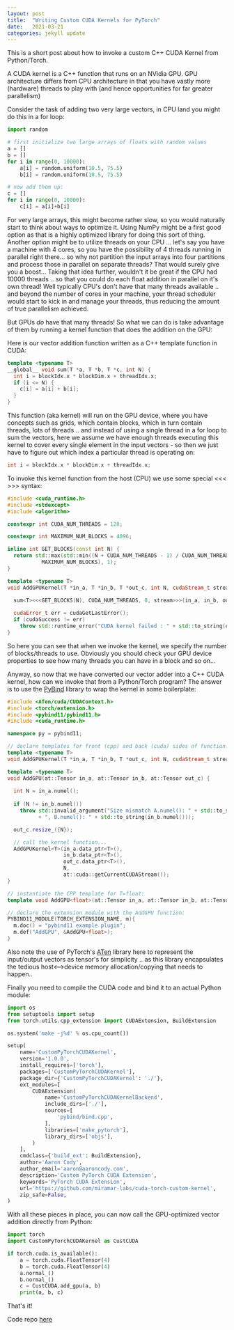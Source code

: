 ```yaml
---
layout: post
title:  "Writing Custom CUDA Kernels for PyTorch"
date:   2021-03-21
categories: jekyll update
---
```


This is a short post about how to invoke a custom C++ CUDA Kernel from Python/Torch.

A CUDA kernel is a C++ function that runs on an NVidia GPU. 
GPU architecture differs from CPU architecture in that you have vastly more (hardware) threads to play with 
(and hence opportunities for far greater parallelism) 

Consider the task of adding two very large vectors, in CPU land you might do this in a for loop:

```python
import random

# first initialize two large arrays of floats with random values
a = []
b = []
for i in range(0, 10000):
	a[i] = random.uniform(10.5, 75.5)
	b[i] = random.uniform(10.5, 75.5)

# now add them up:
c = []
for i in range(0, 10000):
	c[i] = a[i]+b[i]

```

For very large arrays, this might become rather slow, so you would naturally start to think about ways to optimize it.
Using NumPy might be a first good option as that is a highly optimized library for doing this sort of thing. Another 
option might be to utilize threads on your CPU ... let's say you have a machine with 4 cores, so you have the possibility
of 4 threads running in parallel right there... so why not partition the input arrays into four partitions and process
those in parallel on separate threads? That would surely give you a boost...
Taking that idea further, wouldn't it be great if the CPU had 10000 threads .. so that you could do each float addition
in parallel on it's own thread! Well typically CPU's don't have that many threads available .. and beyond the number of cores
in your machine, your thread scheduler would start to kick in and manage your threads, thus reducing the amount of true
parallelism achieved.

But GPUs *do* have that many threads! So what we can do is take advantage of them by running a kernel function that does 
the addition on the GPU:

Here is our vector addition function written as a C++ template function in CUDA: 
```c++
template <typename T>
__global__ void sum(T *a, T *b, T *c, int N) {
  int i = blockIdx.x * blockDim.x + threadIdx.x;
  if (i <= N) {
    c[i] = a[i] + b[i];
  }
}

```
This function (aka kernel) will run on the GPU device, where you have concepts such as grids, which contain blocks, which 
in turn contain threads, lots of threads .. and instead of using a single thread in a for loop to sum the vectors, here 
we assume we have enough threads executing this kernel to cover every single element in the input vectors - so then 
we just have to figure out which index a particular thread is operating on:
```c++
int i = blockIdx.x * blockDim.x + threadIdx.x;
```

To invoke this kernel function from the host (CPU) we use some special <<< >>> syntax:
```c++
#include <cuda_runtime.h>
#include <stdexcept>
#include <algorithm>

constexpr int CUDA_NUM_THREADS = 128;

constexpr int MAXIMUM_NUM_BLOCKS = 4096;

inline int GET_BLOCKS(const int N) {
  return std::max(std::min((N + CUDA_NUM_THREADS - 1) / CUDA_NUM_THREADS,
           MAXIMUM_NUM_BLOCKS), 1);
}

template <typename T>
void AddGPUKernel(T *in_a, T *in_b, T *out_c, int N, cudaStream_t stream) {
  
  sum<T><<<GET_BLOCKS(N), CUDA_NUM_THREADS, 0, stream>>>(in_a, in_b, out_c, N);

  cudaError_t err = cudaGetLastError();
  if (cudaSuccess != err)
    throw std::runtime_error("CUDA kernel failed : " + std::to_string(err));
}
```

So here you can see that when we invoke the kernel, we specify the number of blocks/threads to use. Obviously you should
check your GPU device properties to see how many threads you can have in a block and so on...

Anyway, so now that we have converted our vector adder into a C++ CUDA kernel, how can we invoke that from a Python/Torch 
program? The answer is to use the [PyBind](https://github.com/pybind/pybind11) library to wrap the kernel in some boilerplate:

```c++
#include <ATen/cuda/CUDAContext.h>
#include <torch/extension.h>
#include <pybind11/pybind11.h>
#include <cuda_runtime.h>

namespace py = pybind11;

// declare templates for front (cpp) and back (cuda) sides of function:
template <typename T>
void AddGPUKernel(T *in_a, T *in_b, T *out_c, int N, cudaStream_t stream);

template <typename T>
void AddGPU(at::Tensor in_a, at::Tensor in_b, at::Tensor out_c) {
  
  int N = in_a.numel();
  
  if (N != in_b.numel())
    throw std::invalid_argument("Size mismatch A.numel(): " + std::to_string(in_a.numel())
          + ", B.numel(): " + std::to_string(in_b.numel()));

  out_c.resize_({N});

  // call the kernel function...
  AddGPUKernel<T>(in_a.data_ptr<T>(), 
                  in_b.data_ptr<T>(),
                  out_c.data_ptr<T>(), 
                  N, 
                  at::cuda::getCurrentCUDAStream());
}

// instantiate the CPP template for T=float:
template void AddGPU<float>(at::Tensor in_a, at::Tensor in_b, at::Tensor out_c);

// declare the extension module with the AddGPU function:
PYBIND11_MODULE(TORCH_EXTENSION_NAME, m){
  m.doc() = "pybind11 example plugin";
  m.def("AddGPU", &AddGPU<float>);
}
```
Also note the use of PyTorch's [ATen](https://pytorch.org/cppdocs/) library here to represent the input/output vectors as tensor<T>'s
for simplicity .. as this library encapsulates the tedious host<-->device memory allocation/copying that needs to happen..

Finally you need to compile the CUDA code and bind it to an actual Python module:
```python
import os
from setuptools import setup
from torch.utils.cpp_extension import CUDAExtension, BuildExtension

os.system('make -j%d' % os.cpu_count())

setup(
    name='CustomPyTorchCUDAKernel',
    version='1.0.0',
    install_requires=['torch'],
    packages=['CustomPyTorchCUDAKernel'],
    package_dir={'CustomPyTorchCUDAKernel': './'},
    ext_modules=[
        CUDAExtension(
            name='CustomPyTorchCUDAKernelBackend',
            include_dirs=['./'],
            sources=[
                'pybind/bind.cpp',
            ],
            libraries=['make_pytorch'],
            library_dirs=['objs'],
        )
    ],
    cmdclass={'build_ext': BuildExtension},
    author='Aaron Cody',
    author_email='aaron@aaroncody.com',
    description='Custom PyTorch CUDA Extension',
    keywords='PyTorch CUDA Extension',
    url='https://github.com/miramar-labs/cuda-torch-custom-kernel',
    zip_safe=False,
)
```

With all these pieces in place, you can now call the GPU-optimized vector addition directly from Python:

```python
import torch
import CustomPyTorchCUDAKernel as CustCUDA

if torch.cuda.is_available():
    a = torch.cuda.FloatTensor(4)
    b = torch.cuda.FloatTensor(4)
    a.normal_()
    b.normal_()
    c = CustCUDA.add_gpu(a, b)
    print(a, b, c)
```

That's it!

Code repo [here](https://github.com/miramar-labs/cuda-torch-custom-kernel)


